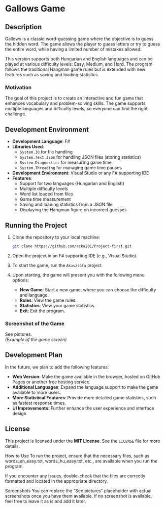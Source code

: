 # Gallows Game

## Description

Gallows is a classic word-guessing game where the objective is to guess the hidden word. The game allows the player to guess letters or try to guess the entire word, while having a limited number of mistakes allowed.

This version supports both Hungarian and English languages and can be played at various difficulty levels: Easy, Medium, and Hard. The program follows the traditional Hangman game rules but is extended with new features such as saving and loading statistics.

### Motivation

The goal of this project is to create an interactive and fun game that enhances vocabulary and problem-solving skills. The game supports multiple languages and difficulty levels, so everyone can find the right challenge.

## Development Environment

- **Development Language**: F#
- **Libraries Used**: 
    - `System.IO` for file handling
    - `System.Text.Json` for handling JSON files (storing statistics)
    - `System.Diagnostics` for measuring game time
    - `System.Threading` for managing game time pauses
- **Development Environment**: Visual Studio or any F# supporting IDE
- **Features**: 
    - Support for two languages (Hungarian and English)
    - Multiple difficulty levels
    - Word list loaded from files
    - Game time measurement
    - Saving and loading statistics from a JSON file
    - Displaying the Hangman figure on incorrect guesses

## Running the Project

1. Clone the repository to your local machine:
    ```bash
    git clone https://github.com/acka201/Project-first.git
    ```

2. Open the project in an F# supporting IDE (e.g., Visual Studio).

3. To start the game, run the `Akasztófa` project.

4. Upon starting, the game will present you with the following menu options:
    - **New Game**: Start a new game, where you can choose the difficulty and language.
    - **Rules**: View the game rules.
    - **Statistics**: View your game statistics.
    - **Exit**: Exit the program.

### Screenshot of the Game

See pictures.  
*(Example of the game screen)*

## Development Plan

In the future, we plan to add the following features:

- **Web Version**: Make the game available in the browser, hosted on GitHub Pages or another free hosting service.
- **Additional Languages**: Expand the language support to make the game available to more users.
- **More Statistical Features**: Provide more detailed game statistics, such as fastest response times.
- **UI Improvements**: Further enhance the user experience and interface design.

## License

This project is licensed under the **MIT License**. See the `LICENSE` file for more details.

How to Use
To run the project, ensure that the necessary files, such as words_en_easy.txt, words_hu_easy.txt, etc., are available when you run the program.

If you encounter any issues, double-check that the files are correctly formatted and located in the appropriate directory.

Screenshots
You can replace the "See pictures" placeholder with actual screenshots once you have them available. If no screenshot is available, feel free to leave it as is and add it later.
